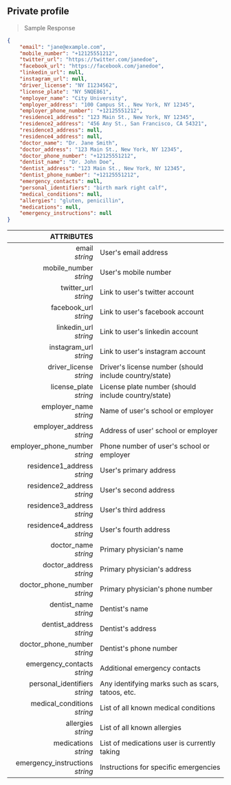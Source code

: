 ## Private profile

> Sample Response

```json
{
    "email": "jane@example.com",
    "mobile_number": "+12125551212",
    "twitter_url": "https://twitter.com/janedoe",
    "facebook_url": "https://facebook.com/janedoe",
    "linkedin_url": null,
    "instagram_url": null,
    "driver_license": "NY I1234562",
    "license_plate": "NY 5NQE861",
    "employer_name": "City University",
    "employer_address": "100 Campus St., New York, NY 12345",
    "employer_phone_number": "+12125551212",
    "residence1_address": "123 Main St., New York, NY 12345",
    "residence2_address": "456 Any St., San Francisco, CA 54321",
    "residence3_address": null,
    "residence4_address": null,
    "doctor_name": "Dr. Jane Smith",
    "doctor_address": "123 Main St., New York, NY 12345",
    "doctor_phone_number": "+12125551212",
    "dentist_name": "Dr. John Doe",
    "dentist_address": "123 Main St., New York, NY 12345",
    "dentist_phone_number": "+12125551212",
    "emergency_contacts": null,
    "personal_identifiers": "birth mark right calf",
    "medical_conditions": null,
    "allergies": "gluten, penicillin",
    "medications": null,
    "emergency_instructions": null
}
```

ATTRIBUTES||
---------:        | -----------
email <br>*string*   | User's email address
mobile_number <br>*string*  | User's mobile number
twitter_url <br>*string*  | Link to user's twitter account
facebook_url <br>*string*  | Link to user's facebook account
linkedin_url <br>*string*  | Link to user's linkedin account
instagram_url <br>*string*  | Link to user's instagram account
driver_license <br>*string*  | Driver's license number (should include country/state)
license_plate <br>*string*  | License plate number (should include country/state)
employer_name <br>*string*  | Name of user's school or employer
employer_address <br>*string*  | Address of user' school or employer
employer_phone_number <br>*string*  | Phone number of user's school or employer
residence1_address <br>*string*  | User's primary address
residence2_address <br>*string*  | User's second address
residence3_address <br>*string*  | User's third address
residence4_address <br>*string*  | User's fourth address
doctor_name <br>*string*  | Primary physician's name
doctor_address <br>*string*  | Primary physician's address
doctor_phone_number <br>*string*  | Primary physician's phone number
dentist_name <br>*string*  | Dentist's name
dentist_address <br>*string*  | Dentist's address
doctor_phone_number <br>*string*  | Dentist's phone number
emergency_contacts <br>*string*  | Additional emergency contacts
personal_identifiers <br>*string*  | Any identifying marks such as scars, tatoos, etc.
medical_conditions <br>*string*  | List of all known medical conditions
allergies <br>*string*  | List of all known allergies
medications <br>*string*  | List of medications user is currently taking
emergency_instructions <br>*string*  | Instructions for specific emergencies
